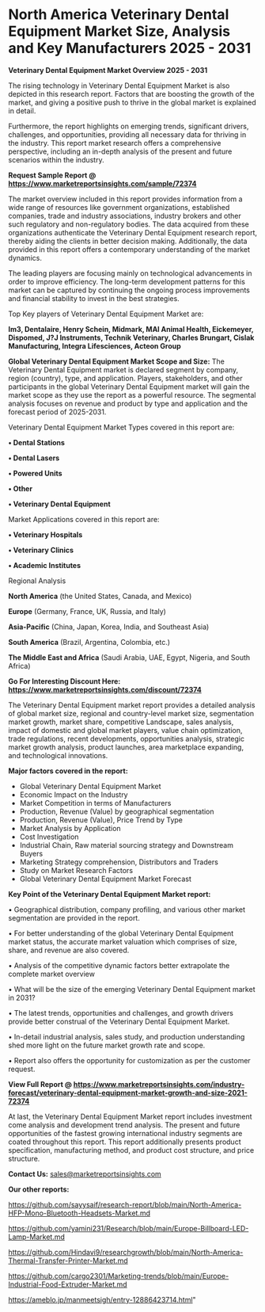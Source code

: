 # North America Veterinary Dental Equipment Market Size, Analysis and Key Manufacturers 2025 - 2031

<Strong> Veterinary Dental Equipment Market Overview 2025 - 2031</strong>

The rising technology in Veterinary Dental Equipment Market is also depicted in this research report. Factors that are boosting the growth of the market, and giving a positive push to thrive in the global market is explained in detail.

Furthermore, the report highlights on emerging trends, significant drivers, challenges, and opportunities, providing all necessary data for thriving in the industry. This report market research offers a comprehensive perspective, including an in-depth analysis of the present and future scenarios within the industry.

<strong>Request Sample Report @ <a href=https://www.marketreportsinsights.com/sample/72374>https://www.marketreportsinsights.com/sample/72374</a></strong>

The market overview included in this report provides information from a wide range of resources like government organizations, established companies, trade and industry associations, industry brokers and other such regulatory and non-regulatory bodies. The data acquired from these organizations authenticate the Veterinary Dental Equipment research report, thereby aiding the clients in better decision making. Additionally, the data provided in this report offers a contemporary understanding of the market dynamics.

The leading players are focusing mainly on technological advancements in order to improve efficiency. The long-term development patterns for this market can be captured by continuing the ongoing process improvements and financial stability to invest in the best strategies.

Top Key players of Veterinary Dental Equipment Market are:

<strong>Im3, Dentalaire, Henry Schein, Midmark, MAI Animal Health, Eickemeyer, Dispomed, J?J Instruments, Technik Veterinary, Charles Brungart, Cislak Manufacturing, Integra Lifesciences, Acteon Group</strong>

<strong><b>Global Veterinary Dental Equipment Market Scope and Size:</b></strong>
The Veterinary Dental Equipment market is declared segment by company, region (country), type, and application. Players, stakeholders, and other participants in the global Veterinary Dental Equipment market will gain the market scope as they use the report as a powerful resource. The segmental analysis focuses on revenue and product by type and application and the forecast period of 2025-2031.

Veterinary Dental Equipment Market Types covered in this report are:

<strong>• Dental Stations

• Dental Lasers

• Powered Units

• Other

• Veterinary Dental Equipment</strong>

Market Applications covered in this report are:

<strong>• Veterinary Hospitals

• Veterinary Clinics

• Academic Institutes</strong> 

Regional Analysis

<strong>North America</strong> (the United States, Canada, and Mexico)

<strong>Europe</strong> (Germany, France, UK, Russia, and Italy)

<strong>Asia-Pacific</strong> (China, Japan, Korea, India, and Southeast Asia)

<strong>South America</strong> (Brazil, Argentina, Colombia, etc.)

<strong>The Middle East and Africa</strong> (Saudi Arabia, UAE, Egypt, Nigeria, and South Africa)

<strong>Go For Interesting Discount Here: <a href=https://www.marketreportsinsights.com/discount/72374>https://www.marketreportsinsights.com/discount/72374</a></strong>

The Veterinary Dental Equipment market report provides a detailed analysis of global market size, regional and country-level market size, segmentation market growth, market share, competitive Landscape, sales analysis, impact of domestic and global market players, value chain optimization, trade regulations, recent developments, opportunities analysis, strategic market growth analysis, product launches, area marketplace expanding, and technological innovations.

<strong><b>Major factors covered in the report:</b></strong>
<ul>
  <li>Global Veterinary Dental Equipment Market </li>
  <li>Economic Impact on the Industry</li>
  <li>Market Competition in terms of Manufacturers</li>
  <li>Production, Revenue (Value) by geographical segmentation</li>
  <li>Production, Revenue (Value), Price Trend by Type</li>
  <li>Market Analysis by Application</li>
  <li>Cost Investigation</li>
  <li>Industrial Chain, Raw material sourcing strategy and Downstream Buyers</li>
  <li>Marketing Strategy comprehension, Distributors and Traders</li>
  <li>Study on Market Research Factors</li>
  <li>Global Veterinary Dental Equipment Market Forecast</li>
</ul>

<strong><b>Key Point of the Veterinary Dental Equipment Market report:</b></strong>

• Geographical distribution, company profiling, and various other market segmentation are provided in the report.

• For better understanding of the global Veterinary Dental Equipment market status, the accurate market valuation which comprises of size, share, and revenue are also covered.

• Analysis of the competitive dynamic factors better extrapolate the complete market overview

• What will be the size of the emerging Veterinary Dental Equipment market in 2031?

• The latest trends, opportunities and challenges, and growth drivers provide better construal of the Veterinary Dental Equipment Market.

• In-detail industrial analysis, sales study, and production understanding shed more light on the future market growth rate and scope.

• Report also offers the opportunity for customization as per the customer request.

<strong><b>View Full Report @ <a href=https://www.marketreportsinsights.com/industry-forecast/veterinary-dental-equipment-market-growth-and-size-2021-72374>https://www.marketreportsinsights.com/industry-forecast/veterinary-dental-equipment-market-growth-and-size-2021-72374</a></b></strong>


At last, the Veterinary Dental Equipment Market report includes investment come analysis and development trend analysis. The present and future opportunities of the fastest growing international industry segments are coated throughout this report. This report additionally presents product specification, manufacturing method, and product cost structure, and price structure.

<strong>Contact Us:</strong>
sales@marketreportsinsights.com

<strong>Our other reports:</strong>

<a href=https://github.com/sayysaif/research-report/blob/main/North-America-HFP-Mono-Bluetooth-Headsets-Market.md>https://github.com/sayysaif/research-report/blob/main/North-America-HFP-Mono-Bluetooth-Headsets-Market.md</a>

<a href=https://github.com/yamini231/Research/blob/main/Europe-Billboard-LED-Lamp-Market.md>https://github.com/yamini231/Research/blob/main/Europe-Billboard-LED-Lamp-Market.md</a>

<a href=https://github.com/Hindavi9/researchgrowth/blob/main/North-America-Thermal-Transfer-Printer-Market.md>https://github.com/Hindavi9/researchgrowth/blob/main/North-America-Thermal-Transfer-Printer-Market.md</a>

<a href=https://github.com/cargo2301/Marketing-trends/blob/main/Europe-Industrial-Food-Extruder-Market.md>https://github.com/cargo2301/Marketing-trends/blob/main/Europe-Industrial-Food-Extruder-Market.md</a>

<a href=https://ameblo.jp/manmeetsigh/entry-12886423714.html>https://ameblo.jp/manmeetsigh/entry-12886423714.html</a>"
